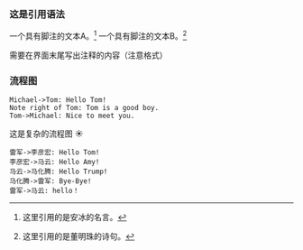 ### 这是引用语法

一个具有脚注的文本A。[^1]
一个具有脚注的文本B。[^2]

需要在界面末尾写出注释的内容（注意格式）



### 流程图

~~~sequence
Michael->Tom: Hello Tom!
Note right of Tom: Tom is a good boy.
Tom->Michael: Nice to meet you.
~~~

这是复杂的流程图 :sunny:

~~~sequence
雷军->李彦宏: Hello Tom!
李彦宏->马云: Hello Amy!
马云->马化腾: Hello Trump!
马化腾->雷军: Bye-Bye!
雷军->马云: hello！
~~~



[^1]: 这里引用的是安冰的名言。
[^2]: 这里引用的是董明珠的诗句。